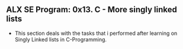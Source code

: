## ALX SE Program: 0x13. C - More singly linked lists
* This section deals with the tasks that i performed after learning on Singly Linked lists in C-Programming. 


